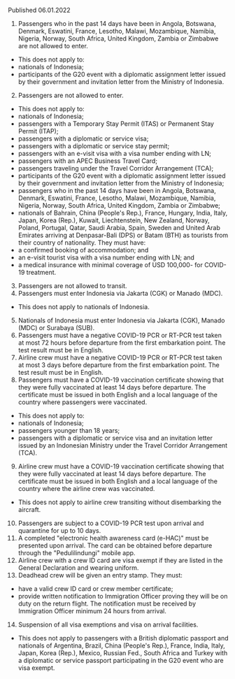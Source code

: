 Published 06.01.2022
1. Passengers who in the past 14 days have been in Angola, Botswana, Denmark, Eswatini, France, Lesotho, Malawi, Mozambique, Namibia, Nigeria, Norway, South Africa, United Kingdom, Zambia or Zimbabwe are not allowed to enter.
- This does not apply to:
- nationals of Indonesia;
- participants of the G20 event with a diplomatic assignment letter issued by their government and invitation letter from the Ministry of Indonesia.
2. Passengers are not allowed to enter.
- This does not apply to:
- nationals of Indonesia;
- passengers with a Temporary Stay Permit (ITAS) or Permanent Stay Permit (ITAP);
- passengers with a diplomatic or service visa;
- passengers with a diplomatic or service stay permit;
- passengers with an e-visit visa with a visa number ending with LN;
- passengers with an APEC Business Travel Card;
- passengers traveling under the Travel Corridor Arrangement (TCA);
- participants of the G20 event with a diplomatic assignment letter issued by their government and invitation letter from the Ministry of Indonesia;
- passengers who in the past 14 days have been in Angola, Botswana, Denmark, Eswatini, France, Lesotho, Malawi, Mozambique, Namibia, Nigeria, Norway, South Africa, United Kingdom, Zambia or Zimbabwe;
- nationals of Bahrain, China (People's Rep.), France, Hungary, India, Italy, Japan, Korea (Rep.), Kuwait, Liechtenstein, New Zealand, Norway, Poland, Portugal, Qatar, Saudi Arabia, Spain, Sweden and United Arab Emirates arriving at Denpasar-Bali (DPS) or Batam (BTH) as tourists from their country of nationality. They must have:
- a confirmed booking of accommodation; and
- an e-visit tourist visa with a visa number ending with LN; and
- a medical insurance with minimal coverage of USD 100,000- for COVID-19 treatment.
3. Passengers are not allowed to transit.
4. Passengers must enter Indonesia via Jakarta (CGK) or Manado (MDC).
- This does not apply to nationals of Indonesia.
5. Nationals of Indonesia must enter Indonesia via Jakarta (CGK), Manado (MDC) or Surabaya (SUB).
6. Passengers must have a negative COVID-19 PCR or RT-PCR test taken at most 72 hours before departure from the first embarkation point. The test result must be in English.
7. Airline crew must have a negative COVID-19 PCR or RT-PCR test taken at most 3 days before departure from the first embarkation point. The test result must be in English.
8. Passengers must have a COVID-19 vaccination certificate showing that they were fully vaccinated at least 14 days before departure. The certificate must be issued in both English and a local language of the country where passengers were vaccinated.
- This does not apply to:
- nationals of Indonesia;
- passengers younger than 18 years;
- passengers with a diplomatic or service visa and an invitation letter issued by an Indonesian Ministry under the Travel Corridor Arrangement (TCA).
9. Airline crew must have a COVID-19 vaccination certificate showing that they were fully vaccinated at least 14 days before departure. The certificate must be issued in both English and a local language of the country where the airline crew was vaccinated.
- This does not apply to airline crew transiting without disembarking the aircraft.
10. Passengers are subject to a COVID-19 PCR test upon arrival and quarantine for up to 10 days.
11. A completed "electronic health awareness card (e-HAC)" must be presented upon arrival. The card can be obtained before departure through the "Pedulilindungi" mobile app.
12. Airline crew with a crew ID card are visa exempt if they are listed in the General Declaration and wearing uniform.
13. Deadhead crew will be given an entry stamp. They must:
- have a valid crew ID card or crew member certificate;
- provide written notification to Immigration Officer proving they will be on duty on the return flight. The notification must be received by Immigration Officer minimum 24 hours from arrival.
14. Suspension of all visa exemptions and visa on arrival facilities.
- This does not apply to passengers with a British diplomatic passport and nationals of Argentina, Brazil, China (People's Rep.), France, India, Italy, Japan, Korea (Rep.), Mexico, Russian Fed., South Africa and Turkey with a diplomatic or service passport participating in the G20 event who are visa exempt.